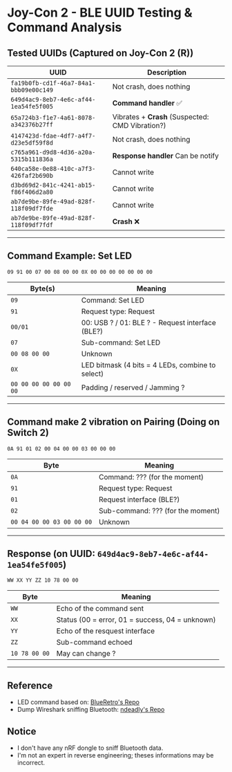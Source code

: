 # Joy-Con 2 - BLE UUID Testing & Command Analysis

## Tested UUIDs (Captured on Joy-Con 2 (R))

| UUID | Description |
|------|-------------|
| `fa19b0fb-cd1f-46a7-84a1-bbb09e00c149` | Not crash, does nothing |
| `649d4ac9-8eb7-4e6c-af44-1ea54fe5f005` | **Command handler** ✅ |
| `65a724b3-f1e7-4a61-8078-a342376b27ff` | Vibrates + **Crash** (Suspected: CMD Vibration?) |
| `4147423d-fdae-4df7-a4f7-d23e5df59f8d` | Not crash, does nothing |
| `c765a961-d9d8-4d36-a20a-5315b111836a` | **Response handler** Can be notify |
| `640ca58e-0e88-410c-a7f3-426faf2b690b` | Cannot write |
| `d3bd69d2-841c-4241-ab15-f86f406d2a80` | Cannot write |
| `ab7de9be-89fe-49ad-828f-118f09df7fde` | Cannot write |
| `ab7de9be-89fe-49ad-828f-118f09df7fdf` | **Crash** ❌ |

---

## Command Example: Set LED

```09 91 00 07 00 08 00 00 0X 00 00 00 00 00 00 00```

| Byte(s) | Meaning |
|---------|--------|
| `09` | Command: Set LED |
| `91` | Request type: Request |
| `00/01` | 00: USB ? / 01: BLE ? - Request interface (BLE?) |
| `07` | Sub-command: Set LED |
| `00 08 00 00` | Unknown |
| `0X` | LED bitmask (4 bits = 4 LEDs, combine to select) |
| `00 00 00 00 00 00 00` | Padding / reserved  / Jamming ? |

---

## Command make 2 vibration on Pairing (Doing on Switch 2)

```0A 91 01 02 00 04 00 00 03 00 00 00```

| Byte | Meaning |
|------|---------|
| `0A` | Command: ??? (for the moment) |
| `91` | Request type: Request |
| `01` | Request interface (BLE?) |
| `02` | Sub-command: ??? (for the moment) |
| `00 04 00 00 03 00 00 00` | Unknown |

---

## Response (on UUID: `649d4ac9-8eb7-4e6c-af44-1ea54fe5f005`)
```WW XX YY ZZ 10 78 00 00```

| Byte | Meaning |
|------|--------|
| `WW` | Echo of the command sent |
| `XX` | Status (00 = error, 01 = success, 04 = unknown) |
| `YY` | Echo of the resquest interface |
| `ZZ` | Sub-command echoed |
| `10 78 00 00` | May can change ? |

---

## Reference

- LED command based on: [BlueRetro's Repo](https://github.com/darthcloud/BlueRetro/)
- Dump Wireshark sniffing Bluetooth: [ndeadly's Repo](https://github.com/ndeadly/switch2_controller_research/tree/master)


## Notice

- I don't have any nRF dongle to sniff Bluetooth data.  
- I'm not an expert in reverse engineering; theses informations may be incorrect.